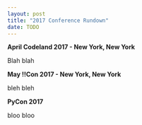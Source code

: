 ```yaml
---
layout: post
title: "2017 Conference Rundown"
date: TODO
---
```


**April
Codeland 2017 - New York, New York**

Blah blah


**May
!!Con 2017 - New York, New York**

bleh bleh

**PyCon 2017**

bloo bloo

